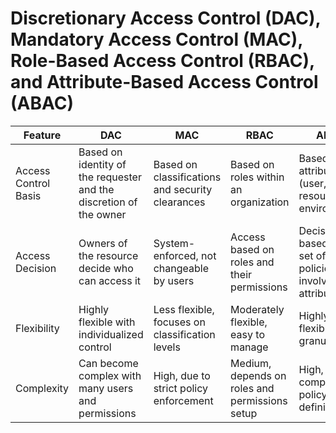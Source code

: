 # Discretionary Access Control (DAC), Mandatory Access Control (MAC), Role-Based Access Control (RBAC), and Attribute-Based Access Control (ABAC)

| Feature                | DAC                                                  | MAC                                                | RBAC                                                 | ABAC                                                       |
|------------------------|------------------------------------------------------|----------------------------------------------------|------------------------------------------------------|------------------------------------------------------------|
| Access Control Basis   | Based on identity of the requester and the discretion of the owner | Based on classifications and security clearances | Based on roles within an organization                | Based on attributes (user, resource, environment)          |
| Access Decision        | Owners of the resource decide who can access it      | System-enforced, not changeable by users           | Access based on roles and their permissions          | Decisions based on a set of policies involving attributes  |
| Flexibility            | Highly flexible with individualized control          | Less flexible, focuses on classification levels    | Moderately flexible, easy to manage                  | Highly flexible and granular                               |
| Complexity             | Can become complex with many users and permissions   | High, due to strict policy enforcement             | Medium, depends on roles and permissions setup       | High, due to complex policy definitions                    |

